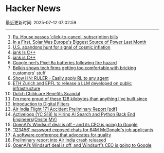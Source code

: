 # Hacker News

最近更新时间: 2025-07-12 07:02:59

--- 
1. [Pa. House passes 'click-to-cancel' subscription bills](https://www.pennlive.com/news/2025/07/pa-house-passes-click-to-cancel-subscription-bills-as-court-throws-out-federal-rule.html) 
2. [In a First, Solar Was Europe's Biggest Source of Power Last Month](https://e360.yale.edu/digest/solar-biggest-power-source-europe-june-2025) 
3. [U.S. abandons hunt for signal of cosmic inflation](https://www.science.org/content/article/u-s-abandons-hunt-signal-cosmic-inflation) 
4. [jank Is C++](https://jank-lang.org/blog/2025-07-11-jank-is-cpp/) 
5. [jank is C++](https://jank-lang.org/blog/2025-07-11-jank-is-cpp/) 
6. [Google nerfs Pixel 6a batteries following fire hazard](https://arstechnica.com/gadgets/2025/07/a-mess-of-its-own-making-google-nerfs-second-pixel-phone-battery-this-year/) 
7. [Belkin shows tech firms getting too comfortable with bricking customers' stuff](https://arstechnica.com/gadgets/2025/07/belkin-shows-tech-firms-getting-too-comfortable-with-bricking-customers-stuff/) 
8. [Show HN: RULER – Easily apply RL to any agent](https://openpipe.ai/blog/ruler) 
9. [ETH Zurich and EPFL to release a LLM developed on public infrastructure](https://ethz.ch/en/news-and-events/eth-news/news/2025/07/a-language-model-built-for-the-public-good.html) 
10. [Dutch Childcare Benefits Scandal](https://en.wikipedia.org/wiki/Dutch_childcare_benefits_scandal) 
11. [I'm more proud of these 128 kilobytes than anything I've built since](https://medium.com/@mikehall314/im-more-proud-of-these-128-kilobytes-than-anything-i-ve-built-since-53706cfbdc18) 
12. [Introduction to Digital Filters](https://ccrma.stanford.edu/~jos/filters/) 
13. [Air India Flight 171 Accident Preliminary Report [pdf]](https://aaib.gov.in/What%27s%20New%20Assets/Preliminary%20Report%20VT-ANB.pdf) 
14. [Activeloop (YC S18) Is Hiring AI Search and Python Back End Engineers(Onsite,MV)](https://careers.activeloop.ai/) 
15. [OpenAI's Windsurf deal is off – and its CEO is going to Google](https://www.theverge.com/openai/705999/google-windsurf-ceo-openai) 
16. ['123456' password exposed chats for 64M McDonald's job applicants](https://www.bleepingcomputer.com/news/security/123456-password-exposed-chats-for-64-million-mcdonalds-job-applicants/) 
17. [A software conference that advocates for quality](https://bettersoftwareconference.com/) 
18. [Preliminary report into Air India crash released](https://www.bbc.co.uk/news/live/cx20p2x9093t) 
19. [OpenAI’s Windsurf deal is off, and Windsurf’s CEO is going to Google](https://www.theverge.com/openai/705999/google-windsurf-ceo-openai) 
